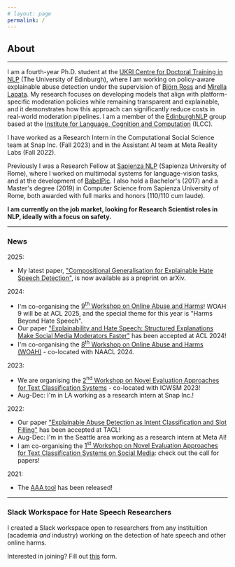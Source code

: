 ```yaml
---
# layout: page
permalink: /
---
```


## About

---

I am a fourth-year Ph.D. student at the [UKRI Centre for Doctoral Training in NLP](http://web.inf.ed.ac.uk/cdt/natural-language-processing) (The University of Edinburgh), where I am working on policy-aware explainable abuse detection under the supervision of [Björn Ross](https://sweb.inf.ed.ac.uk/bross3/) and [Mirella Lapata](https://homepages.inf.ed.ac.uk/mlap/). My research focuses on developing models that align with platform-specific moderation policies while remaining transparent and explainable, and it demonstrates how this approach can significantly reduce costs in real-world moderation pipelines. I am a member of the [EdinburghNLP](https://edinburghnlp.inf.ed.ac.uk/) group based at the [Institute for Language, Cognition and Computation](http://web.inf.ed.ac.uk/ilcc) (ILCC).


I have worked as a Research Intern in the Computational Social Science team at Snap Inc. (Fall 2023) and in the Assistant AI team at Meta Reality Labs (Fall 2022).


Previously I was a Research Fellow at [Sapienza NLP](http://nlp.uniroma1.it/) (Sapienza University of Rome), where I worked on multimodal systems for language-vision tasks, and at the development of [BabelPic](https://sapienzanlp.github.io/babelpic/). I also hold a Bachelor's (2017) and a Master's degree (2019) in Computer Science from Sapienza University of Rome, both awarded with full marks and honors (110/110 cum laude).

**I am currently on the job market, looking for Research Scientist roles in NLP, ideally with a focus on safety.**

---

### News

2025:
* My latest paper, ["Compositional Generalisation for Explainable Hate Speech Detection"](https://arxiv.org/pdf/2506.03916), is now available as a preprint on arXiv.

2024:
* I'm co-organising the [9<sup>th</sup> Workshop on Online Abuse and Harms](https://www.workshopononlineabuse.com)! WOAH 9 will be at ACL 2025, and the special theme for this year is "Harms Beyond Hate Speech".
* Our paper ["Explainability and Hate Speech: Structured Explanations Make Social Media Moderators Faster"](https://arxiv.org/abs/2406.04106) has been accepted at ACL 2024!
* I'm co-organising the [8<sup>th</sup> Workshop on Online Abuse and Harms (WOAH)](https://www.workshopononlineabuse.com) - co-located with NAACL 2024.

2023:
* We are organising the [2<sup>nd</sup> Workshop on Novel Evaluation Approaches for Text Classification Systems](https://neatclass-workshop.github.io) - co-located with ICWSM 2023!
* Aug-Dec: I'm in LA working as a research intern at Snap Inc.!

2022:
* Our paper ["Explainable Abuse Detection as Intent Classification and Slot Filling"](https://direct.mit.edu/tacl/article/doi/10.1162/tacl_a_00527/114369/Explainable-Abuse-Detection-as-Intent) has been accepted at TACL!
* Aug-Dec: I'm in the Seattle area working as a research intern at Meta AI!
* I am co-organising the [1<sup>st</sup> Workshop on Novel Evaluation Approaches for Text Classification Systems on Social Media](https://neatclass-workshop.github.io/): check out the call for papers!

2021:
* The [AAA tool](https://github.com/Ago3/Adversifier) has been released!

---

### Slack Workspace for Hate Speech Researchers

I created a Slack workspace open to researchers from any instituition (academia _and_ industry) working on the detection of hate speech and other online harms.

Interested in joining? Fill out [this](https://forms.gle/jWq4ReGN9uJtpHaN7) form.
